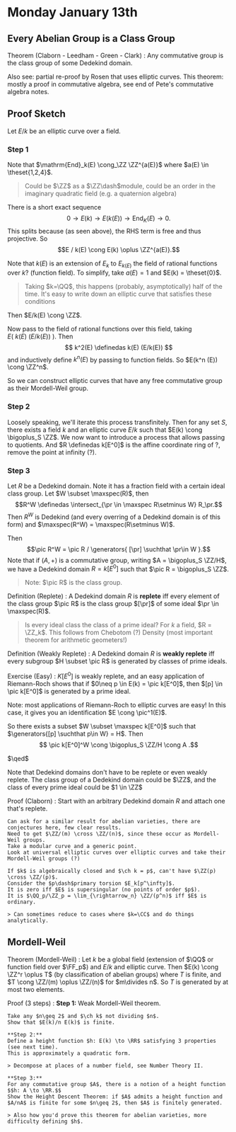 # Monday January 13th

## Every Abelian Group is a Class Group

Theorem (Claborn - Leedham - Green - Clark)
: Any commutative group is the class group of some Dedekind domain.

Also see: partial re-proof by Rosen that uses elliptic curves.
This theorem: mostly a proof in commutative algebra, see end of Pete's commutative algebra notes.

## Proof Sketch
Let $E/k$ be an elliptic curve over a field.

### Step 1

Note that $\mathrm{End}_k(E) \cong_\ZZ  \ZZ^{a(E)}$ where $a(E) \in \theset{1,2,4}$.

> Could be $\ZZ$ as a $\ZZ\dash$module, could be an order in the imaginary quadratic field (e.g. a quaternion algebra)

There is a short exact sequence $$0 \to E(k) \to E(k(E)) \to \mathrm{End}_K(E) \to 0.$$
This splits because (as seen above), the RHS term is free and thus projective.
So $$E / k(E) \cong E(k) \oplus \ZZ^{a(E)}.$$

Note that $k(E)$ is an extension of $E_k$ to $E_{k(E)}$ the field of rational functions over $k$? (function field).
To simplify, take $a(E) = 1$ and $E(k) = \theset{0}$.

> Taking $k=\QQ$, this happens (probably, asymptotically) half of the time.
> It's easy to write down an elliptic curve that satisfies these conditions

Then $E/k(E) \cong \ZZ$.

Now pass to the field of rational functions over this field, taking $E(~k(E) ~(E/k(E))~)$.
Then 
$$
k^2(E) \definedas k(E) (E/k(E))
$$ 
and inductively define $k^n(E)$ by passing to function fields.
So $E(k^n (E)) \cong \ZZ^n$.

So we can construct elliptic curves that have any free commutative group as their Mordell-Weil group.

### Step 2

Loosely speaking, we'll iterate this process transfinitely. 
Then for any set $S$, there exists a field $k$ and an elliptic curve $E/k$ such that $E(k) \cong \bigoplus_S \ZZ$.
We now want to introduce a process that allows passing to quotients.
And $R \definedas k[E^0]$ is the affine coordinate ring of ?, remove the point at infinity (?).

### Step 3

Let $R$ be a Dedekind domain.
Note it has a fraction field with a certain ideal class group.
Let $W \subset \maxspec(R)$, then $$R^W \definedas \intersect_{\pr \in \maxspec R\setminus W} R_\pr.$$
Then $R^W$ is Dedekind (and every overring of a Dedekind domain is of this form)
and $\maxspec(R^W) = \maxspec(R\setminus W)$.

Then $$\pic R^W = \pic R / \generators{ [\pr] \suchthat \pr\in W }.$$
Note that if $(A, +)$ is a commutative group, writing $A = \bigoplus_S \ZZ/H$, we have a Dedekind domain $R = k[E^0]$ such that $\pic R = \bigoplus_S \ZZ$.

> Note: $\pic R$ is the class group.

Definition (Replete)
: A Dedekind domain $R$ is **replete** iff every element of the class group $\pic R$ is the class group $[\pr]$ of some ideal $\pr \in \maxspec(R)$.

> Is every ideal class the class of a prime ideal? 
> For $k$ a field, $R = \ZZ_k$. 
> This follows from Chebotom (?) Density (most important theorem for arithmetic geometers!)

Definition (Weakly Replete)
: A Dedekind domain $R$ is **weakly replete** iff every subgroup $H \subset \pic R$ is generated by classes of prime ideals.

Exercise (Easy)
: $K[E^0]$ is weakly replete, and an easy application of Riemann-Roch shows that if $0\neq p \in E(k) = \pic k[E^0]$, then $[p] \in \pic k[E^0]$ is generated by a prime ideal.

Note: most applications of Riemann-Roch to elliptic curves are easy!
In this case, it gives you an identification $E \cong \pic^1(E)$.

So there exists a subset $W \subset \maxspec k[E^0]$ such that $\generators{[p] \suchthat p\in W} = H$.
Then 
$$
\pic k[E^0]^W \cong \bigoplus_S \ZZ/H \cong A
.$$

$\qed$

Note that Dedekind domains don't have to be replete or even weakly replete.
The class group of a Dedekind domain could be $\ZZ$, and the class of every prime ideal could be $1 \in \ZZ$

Proof (Claborn) 
: Start with an arbitrary Dedekind domain $R$ and attach one that's replete.

	Can ask for a similar result for abelian varieties, there are conjectures here, few clear results.
	Need to get $\ZZ/(m) \cross \ZZ/(n)$, since these occur as Mordell-Weil groups.
	Take a modular curve and a generic point.
	Look at universal elliptic curves over elliptic curves and take their Mordell-Weil groups (?)

	If $k$ is algebraically closed and $\ch k = p$, can't have $\ZZ(p) \cross \ZZ/(p)$.
	Consider the $p\dash$primary torsion $E_k[p^\infty]$. 
	It is zero iff $E$ is supersingular (no points of order $p$).
	It is $\QQ_p/\ZZ_p = \lim_{\rightarrow_n} \ZZ/(p^n)$ iff $E$ is ordinary.

	> Can sometimes reduce to cases where $k=\CC$ and do things analytically.

## Mordell-Weil

Theorem (Mordell-Weil)
: 	Let $k$ be a global field (extension of $\QQ$ or function field over $\FF_p$) and $E/k$ and elliptic curve.
	Then $E(k) \cong \ZZ^r \oplus T$ (by classification of abelian groups) where $T$ is finite, and $T \cong \ZZ/(m) \oplus \ZZ/(n)$ for $m\divides n$.
	So $T$ is generated by at most two elements.

Proof (3 steps)
: **Step 1:**
	Weak Mordell-Weil theorem.

	Take any $n\geq 2$ and $\ch k$ not dividing $n$.
	Show that $E(k)/n E(k)$ is finite.

	**Step 2:**
	Define a height function $h: E(k) \to \RR$ satisfying 3 properties (see next time).
	This is approximately a quadratic form.

	> Decompose at places of a number field, see Number Theory II.

	**Step 3:**
	For any commutative group $A$, there is a notion of a height function $$h: A \to \RR.$$
	Show the Height Descent Theorem: if $A$ admits a height function and $A/nA$ is finite for some $n\geq 2$, then $A$ is finitely generated.

	> Also how you'd prove this theorem for abelian varieties, more difficulty defining $h$.

